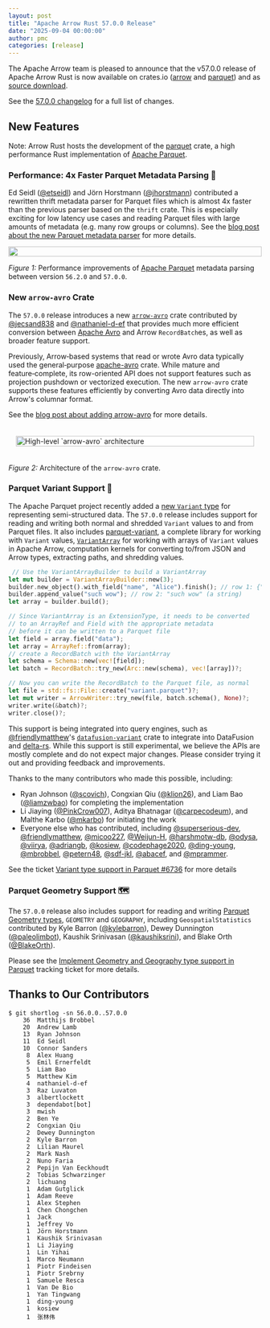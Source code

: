 ```yaml
---
layout: post
title: "Apache Arrow Rust 57.0.0 Release"
date: "2025-09-04 00:00:00"
author: pmc
categories: [release]
---
```

<!--
{% comment %}
Licensed to the Apache Software Foundation (ASF) under one or more
contributor license agreements.  See the NOTICE file distributed with
this work for additional information regarding copyright ownership.
The ASF licenses this file to you under the Apache License, Version 2.0
(the "License"); you may not use this file except in compliance with
the License.  You may obtain a copy of the License at

http://www.apache.org/licenses/LICENSE-2.0

Unless required by applicable law or agreed to in writing, software
distributed under the License is distributed on an "AS IS" BASIS,
WITHOUT WARRANTIES OR CONDITIONS OF ANY KIND, either express or implied.
See the License for the specific language governing permissions and
limitations under the License.
{% endcomment %}
-->

The Apache Arrow team is pleased to announce that the v57.0.0 release of Apache Arrow
Rust is now available on crates.io ([arrow] and [parquet]) and as [source download].

[arrow]: https://crates.io/crates/arrow
[parquet]: https://crates.io/crates/parquet
[source download]: https://dist.apache.org/repos/dist/release/arrow/arrow-rs-57.0.0

See the [57.0.0 changelog] for a full list of changes.

[57.0.0 changelog]: https://github.com/apache/arrow-rs/blob/57.0.0/CHANGELOG.md


## New Features

Note: Arrow Rust hosts the development of the [parquet] crate, a high
performance Rust implementation of [Apache Parquet].

### Performance: 4x Faster Parquet Metadata Parsing 🚀

Ed Seidl ([@etseidl]) and Jörn Horstmann ([@jhorstmann]) contributed a rewritten
thrift metadata parser for Parquet files which is almost 4x faster than the
previous parser based on the `thrift` crate. This is especially exciting for low
latency use cases and reading Parquet files with large amounts of metadata (e.g.
many row groups or columns).
See the [blog post about the new Parquet metadata parser] for more details.

<div style="display: flex; gap: 16px; justify-content: center; align-items: flex-start;">
  <img src="{{ site.baseurl }}/img/rust-parquet-metadata/results.png" width="100%" class="img-responsive" alt="" aria-hidden="true">
</div>

*Figure 1:* Performance improvements of [Apache Parquet] metadata parsing between version `56.2.0` and `57.0.0`. 


[Apache Parquet]: https://parquet.apache.org/
[@etseidl]: https://github.com/etseidl
[@jhorstmann]: https://github.com/jhorstmann

[blog post about the new Parquet metadata parser]: https://arrow.apache.org/blog/2025/10/23/rust-parquet-metadata/

### New `arrow-avro` Crate 

The `57.0.0` release introduces a new [`arrow-avro`] crate contributed by [@jecsand838] 
and [@nathaniel-d-ef] that provides much more efficient conversion between
[Apache Avro](https://avro.apache.org/) and Arrow `RecordBatch`es, as well as broader feature support. 

Previously, Arrow‑based systems that read or wrote Avro data
typically used the general‑purpose [apache-avro] crate. While mature and
feature‑complete, its row-oriented API does not support features such as
projection pushdown or vectorized execution. The new `arrow-avro` crate supports
these features efficiently by converting Avro data directly into Arrow's
columnar format.

See the [blog post about adding arrow-avro] for more details.

<div style="display: flex; gap: 16px; justify-content: center; align-items: flex-start; padding: 20px 15px;">
<img src="{{ site.baseurl }}/img/introducing-arrow-avro/arrow-avro-architecture.svg"
        width="100%"
        alt="High-level `arrow-avro` architecture"
        style="background:#fff">
</div>

*Figure 2:* Architecture of the `arrow-avro` crate.


[@jecsand838]: https://github.com/jecsand838
[@nathaniel-d-ef]: https://github.com/nathaniel-d-ef
[apache-avro]: https://crates.io/crates/apache-avro
[`arrow-avro`]: https://crates.io/crates/arrow-avro

[blog post about adding arrow-avro]: https://arrow.apache.org/blog/2025/10/23/introducing-arrow-avro/


### Parquet Variant Support 🧬

The Apache Parquet project recently added a [new `Variant` type] for
representing semi-structured data. The `57.0.0` release includes support for reading and
writing both normal and shredded `Variant` values to and from Parquet files. It
also includes [parquet-variant], a complete library for working with `Variant`
values, [`VariantArray`] for working with arrays of `Variant` values in Apache
Arrow, computation kernels for converting to/from JSON and Arrow types,
extracting paths, and shredding values.

[new `Variant` type]: https://github.com/apache/parquet-format/blob/master/VariantEncoding.md
[`VariantArray`]: https://docs.rs/parquet/latest/parquet/variant/struct.VariantArray.html
[parquet-variant]: https://crates.io/crates/parquet-variant

```rust
 // Use the VariantArrayBuilder to build a VariantArray
let mut builder = VariantArrayBuilder::new(3);
builder.new_object().with_field("name", "Alice").finish(); // row 1: {"name": "Alice"}
builder.append_value("such wow"); // row 2: "such wow" (a string)
let array = builder.build();

// Since VariantArray is an ExtensionType, it needs to be converted
// to an ArrayRef and Field with the appropriate metadata
// before it can be written to a Parquet file
let field = array.field("data");
let array = ArrayRef::from(array);
// create a RecordBatch with the VariantArray
let schema = Schema::new(vec![field]);
let batch = RecordBatch::try_new(Arc::new(schema), vec![array])?;

// Now you can write the RecordBatch to the Parquet file, as normal
let file = std::fs::File::create("variant.parquet")?;
let mut writer = ArrowWriter::try_new(file, batch.schema(), None)?;
writer.write(&batch)?;
writer.close()?;
```


This support is being integrated into query engines, such as
[@friendlymatthew]'s [`datafusion-variant`] crate to integrate into DataFusion
and [delta-rs]. While this support is still experimental, we believe the APIs
are mostly complete and do not expect major changes. Please consider trying
it out and providing feedback and improvements.

[`datafusion-variant`]: https://github.com/datafusion-contrib/datafusion-variant
[delta-rs]: https://github.com/delta-io/delta-rs/issues/3637

Thanks to the many contributors who made this possible, including:
* Ryan Johnson ([@scovich]), Congxian Qiu ([@klion26]), and Liam Bao ([@liamzwbao]) for completing the implementation
* Li Jiaying ([@PinkCrow007]), Aditya Bhatnagar ([@carpecodeum]), and Malthe Karbo ([@mkarbo]) for
initiating the work 
* Everyone else who has contributed, including [@superserious-dev], [@friendlymatthew], [@micoo227], [@Weijun-H],
  [@harshmotw-db], [@odysa], [@viirya], [@adriangb], [@kosiew], [@codephage2020],
 [@ding-young], [@mbrobbel], [@petern48], [@sdf-jkl], [@abacef], and [@mprammer].

[@PinkCrow007]: https://github.com/PinkCrow007
[@mkarbo]: https://github.com/mkarbo
[@carpecodeum]: https://github.com/carpecodeum
[@scovich]: https://github.com/scovich
[@superserious-dev]: https://github.com/superserious-dev
[@friendlymatthew]: https://github.com/friendlymatthew 
[@micoo227]: https://github.com/micoo227
[@Weijun-H]: https://github.com/Weijun-H
[@harshmotw-db]: https://github.com/harshmotw-db
[@odysa]: https://github.com/odysa
[@viirya]: https://github.com/viirya
[@klion26]: https://github.com/klion26
[@adriangb]: https://github.com/adriangb
[@kosiew]: https://github.com/kosiew
[@liamzwbao]: https://github.com/liamzwbao
[@codephage2020]: https://github.com/codephage2020
[@ding-young]: https://github.com/ding-young
[@mbrobbel]: https://github.com/mbrobbel
[@petern48]: https://github.com/petern48
[@sdf-jkl]: https://github.com/sdf-jkl
[@abacef]: https://github.com/abacef
[@mprammer]: https://github.com/mprammer

See the ticket [Variant type support in Parquet #6736] for more details


[Variant type support in Parquet #6736]: https://github.com/apache/arrow-rs/issues/6736


### Parquet Geometry Support 🗺️


The `57.0.0` release also includes support for reading and writing [Parquet Geometry
types], `GEOMETRY` and `GEOGRAPHY`, including `GeospatialStatistics`
contributed by Kyle Barron ([@kylebarron]), Dewey Dunnington ([@paleolimbot]),
Kaushik Srinivasan ([@kaushiksrini]), and Blake Orth ([@BlakeOrth]).

Please see the [Implement Geometry and Geography type support in Parquet] tracking ticket for more details.

[@kylebarron]: https://github.com/kylebarron
[@paleolimbot]: https://github.com/paleolimbot
[@kaushiksrini]: https://github.com/kaushiksrini
[@BlakeOrth]: https://github.com/BlakeOrth

[Parquet Geometry types]: https://github.com/apache/parquet-format/blob/master/Geospatial.md


[Implement Geometry and Geography type support in Parquet]: https://github.com/apache/arrow-rs/issues/8373

## Thanks to Our Contributors
```console
$ git shortlog -sn 56.0.0..57.0.0
    36  Matthijs Brobbel
    20  Andrew Lamb
    13  Ryan Johnson
    11  Ed Seidl
    10  Connor Sanders
     8  Alex Huang
     5  Emil Ernerfeldt
     5  Liam Bao
     5  Matthew Kim
     4  nathaniel-d-ef
     3  Raz Luvaton
     3  albertlockett
     3  dependabot[bot]
     3  mwish
     2  Ben Ye
     2  Congxian Qiu
     2  Dewey Dunnington
     2  Kyle Barron
     2  Lilian Maurel
     2  Mark Nash
     2  Nuno Faria
     2  Pepijn Van Eeckhoudt
     2  Tobias Schwarzinger
     2  lichuang
     1  Adam Gutglick
     1  Adam Reeve
     1  Alex Stephen
     1  Chen Chongchen
     1  Jack
     1  Jeffrey Vo
     1  Jörn Horstmann
     1  Kaushik Srinivasan
     1  Li Jiaying
     1  Lin Yihai
     1  Marco Neumann
     1  Piotr Findeisen
     1  Piotr Srebrny
     1  Samuele Resca
     1  Van De Bio
     1  Yan Tingwang
     1  ding-young
     1  kosiew
     1  张林伟
```
